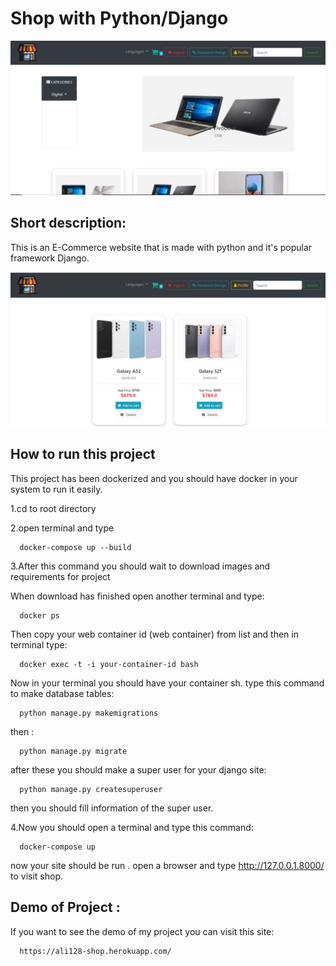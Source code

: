 
# Shop with Python/Django
![alt text](https://github.com/AliHassani-128/Shop/blob/main/media/shop_test_img.png?raw=true)

## Short description:
This is an E-Commerce website that is made with python and it's popular framework Django.

![alt text](https://github.com/AliHassani-128/Shop/blob/main/media/shop_test_image.png?raw=true)
## How to run this project

This project has been dockerized and you should have docker in your system to run it easily.


1.cd to root directory

2.open terminal and type

```http
  docker-compose up --build
```

3.After this command you should wait to download images and requirements for project

When download has finished open another terminal and type:

```http
  docker ps
```

Then copy your web container id (web container) from list and then in terminal type:

```http
  docker exec -t -i your-container-id bash
```

Now in your terminal you should have your container sh.
type this command to make database tables:


```http
  python manage.py makemigrations
```
then :

```http
  python manage.py migrate
```

after these you should make a super user for your django site:

```http
  python manage.py createsuperuser
```
then you should fill information of the super user.

4.Now you should open a terminal and type this command:
```http
  docker-compose up
```
now your site should be run .
open a browser and type http://127.0.0.1.8000/ to visit shop.


## Demo of Project :
If you want to see the demo of my project you can visit this site:

```http
  https://ali128-shop.herokuapp.com/
```









